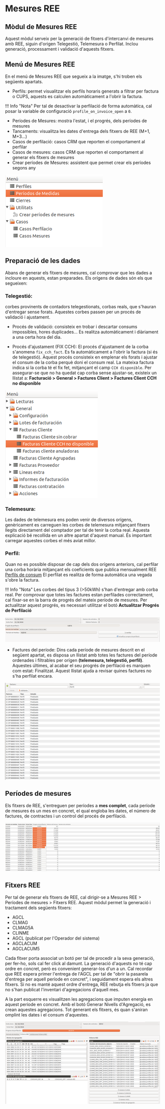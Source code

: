 # Mesures REE

## Mòdul de Mesures REE

Aquest mòdul serveix per la generació de fitxers d'intercanvi de mesures amb
REE, siguin d'origen Telegestió, Telemesura o Perfilat.
Inclou generació, processament i validació d'aquests fitxers.

## Menú de Mesures REE

En el menú de Mesures REE que segueix a la imatge, s'hi troben els següents
apartats.

* Perfils: permet visualitzar els perfils horaris generats a filtrar per
factura o CUPS, aquests es calculen automàticament a l'obrir la factura.

!!! Info "Nota"
    Per tal de desactivar la perfilació de forma automàtica, cal posar la
    variable de configuració `profile_on_invoice_open` a `0`.

* Períodes de Mesures: mostra l'estat, i el progrés, dels períodes de mesures
* Tancaments: visualitza les dates d'entrega dels fitxers de REE (M+1, M+3...)
* Casos de perfilació: casos CRM que reporten el comportament al perfilar
* Casos de mesures: casos CRM que reporten el comportament al generar els
fitxers de mesures
* Crear períodes de Mesures: assistent que permet crear els períodes segons any

![](_static/medidas/menu_general.png)

## Preparació de les dades

Abans de generar els fitxers de mesures, cal comprovar que les dades a incloure
en aquests, estan preparades. Els orígens de dades són els que segueixen:

### Telegestió:
corbes provinents de contadors telegestionats, corbas reals, que s'hauran
d'entregar sense forats.
Aquestes corbes passen per un procés de validació i ajustament.

* Procés de validació:
consisteix en trobar i descartar consums impossibles, hores duplicades... Es
realitza automàticament i diàriament a una certa hora del dia.

* Procés d'ajustament (FIX CCH):
El procés d'ajustament de la corba s'anomena `fix_cch_fact`. Es fa
automàticament a l'obrir la factura (si és de telegestió). Aquest procés
consisteix en emplenar els forats i ajustar el consum de la corba perquè doni
el consum real.
La mateixa factura indica si la corba té el fix fet, mitjançant el camp
`CCH disponible`.
Per assegurar-se que no ha quedat cap corba sense ajustar-se, existeix un
llistat a:
**Facturació > General > Factures Client > Factures Client CCH no disponible**

![](_static/medidas/factures_cch_no_disponible.png)

### Telemesura:

Les dades de telemesura ens poden venir de diversos orígens, genèricament es
carreguen les corbes de telemesura mitjançant fitxers llegits directament del
comptador per tal de tenir la corba real. Aquesta explicació bé recollida en un
altre apartat d'aquest manual. És important carregar aquestes corbes el més
aviat millor.

### Perfil:
Quan no es possible disposar de cap dels dos orígens anteriors, cal perfilar
una corba horària mitjançant els coeficients que publica mensualment
REE [Perfils de consum](https://www.ree.es/es/actividades/operacion-del-sistema-electrico/medidas-electricas)
El perfilat es realitza de forma automàtica una vegada s'obre la factura.

!!! Info "Nota"
    Les corbes del tipus 3 (>50kWh) s'han d'entregar amb corba real.
Per comprovar que totes les factures estan perfilades correctament, cal fixar-se
en la barra de progrés del mateix període de mesures. Per actualitzar aquest
progrés, es necessari utilitzar el botó **Actualitzar Progrés de Perfilació**

![](_static/medidas/actualitzar_perfilacio.png)

* Factures del període:
Dins cada període de mesures descrit en el següent apartat, es disposa un
llistat amb totes les factures del període ordenades i filtrables per orígen
**(telemesura, telegestió, perfil)**. Aquestes últimes, al acabar el seu progrés
de perfilació es marquen com estat: Finalitzat. Aquest llistat ajuda a revisar
quines factures no s'ha perfilat encara.

![](_static/medidas/factures_periode.png)

## Períodes de mesures

Els fitxers de REE, s'entreguen per períodes a **mes complet**, cada període de
mesures és un mes en concret, el qual engloba les dates, el número de factures,
de contractes i un control del procés de perfilació.

![](_static/medidas/periodes_mesures.png)

## Fitxers REE

Per tal de generar els fitxers de REE, cal dirigir-se a Mesures REE > Períodes
de mesures > Fitxers REE.
Aquest mòdul permet la generació i tractament dels següents fitxers:

* AGCL
* CLMAG
* CLMAG5A
* CLINME
* AGCL (publicat per l'Operador del sistema)
* AGCLACUM
* AGCLACUM5

Cada fitxer porta associat un botó per tal de procedir a la seva generació, per
fer-ho, sols cal fer click al damunt. La generació d'aquests no té cap ordre en
concret, però es convenient generar-los d'un a un. Cal recordar que REE espera
primer l'entrega de l'AGCL per tal de "obrir la pasarela d'entrega per aquell
període en concret", i seguidament espera els altres fitxers. Si no es manté
aquest ordre d'entrega, REE rebutja els fitxers ja que no s'han publicat
l'inventari d'agregacions d'aquell mes.

A la part esquerre es visualitzen les agregacions que imputen energía en aquest
període en concret. Amb el botó Generar Nivells d'Agregació, es crean aquestes
agregacions. Tot generant els fitxers, és quan s'aniran omplint les dates i el
consum d'aquestes.

![](_static/medidas/mesures_ree.png)

